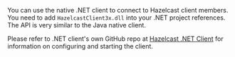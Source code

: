 
You can use the native .NET client to connect to Hazelcast client members. You need to add `HazelcastClient3x.dll` into your .NET project references. The API is very similar to the Java native client. 

Please refer to .NET client's own GitHub repo at <a href="https://github.com/hazelcast/hazelcast-csharp-client" target="_blank">Hazelcast .NET Client</a> for information on configuring and starting the client. 

